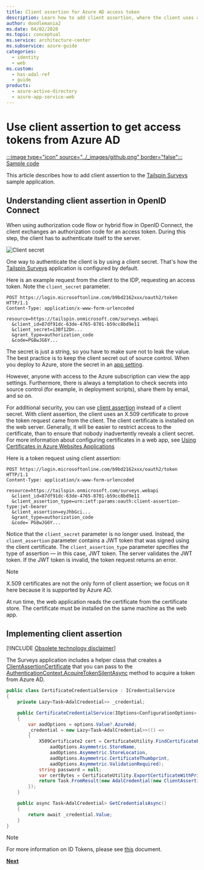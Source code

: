```yaml
---
title: Client assertion for Azure AD access token
description: Learn how to add client assertion, where the client uses an X.509 certificate to prove the token request is genuine, to the Tailspin Surveys sample application.
author: doodlemania2
ms.date: 04/02/2020
ms.topic: conceptual
ms.service: architecture-center
ms.subservice: azure-guide
categories:
  - identity
  - web
ms.custom:
  - has-adal-ref
  - guide
products:
  - azure-active-directory
  - azure-app-service-web
---
```


# Use client assertion to get access tokens from Azure AD

[:::image type="icon" source="../_images/github.png" border="false"::: Sample code][sample application]

This article describes how to add client assertion to the [Tailspin Surveys][Surveys] sample application.

## Understanding client assertion in OpenID Connect

When using authorization code flow or hybrid flow in OpenID Connect, the client exchanges an authorization code for an access token. During this step, the client has to authenticate itself to the server.

![Client secret](./images/client-secret.png)

One way to authenticate the client is by using a client secret. That's how the [Tailspin Surveys][Surveys] application is configured by default.

Here is an example request from the client to the IDP, requesting an access token. Note the `client_secret` parameter.

```http
POST https://login.microsoftonline.com/b9bd2162xxx/oauth2/token HTTP/1.1
Content-Type: application/x-www-form-urlencoded

resource=https://tailspin.onmicrosoft.com/surveys.webapi
  &client_id=87df91dc-63de-4765-8701-b59cc8bd9e11
  &client_secret=i3Bf12Dn...
  &grant_type=authorization_code
  &code=PG8wJG6Y...
```

The secret is just a string, so you have to make sure not to leak the value. The best practice is to keep the client secret out of source control. When you deploy to Azure, store the secret in an [app setting][configure-web-app].

However, anyone with access to the Azure subscription can view the app settings. Furthermore, there is always a temptation to check secrets into source control (for example, in deployment scripts), share them by email, and so on.

For additional security, you can use [client assertion] instead of a client secret. With client assertion, the client uses an X.509 certificate to prove the token request came from the client. The client certificate is installed on the web server. Generally, it will be easier to restrict access to the certificate, than to ensure that nobody inadvertently reveals a client secret. For more information about configuring certificates in a web app, see [Using Certificates in Azure Websites Applications][using-certs-in-websites]

Here is a token request using client assertion:

```http
POST https://login.microsoftonline.com/b9bd2162xxx/oauth2/token HTTP/1.1
Content-Type: application/x-www-form-urlencoded

resource=https://tailspin.onmicrosoft.com/surveys.webapi
  &client_id=87df91dc-63de-4765-8701-b59cc8bd9e11
  &client_assertion_type=urn:ietf:params:oauth:client-assertion-type:jwt-bearer
  &client_assertion=eyJhbGci...
  &grant_type=authorization_code
  &code= PG8wJG6Y...
```

Notice that the `client_secret` parameter is no longer used. Instead, the `client_assertion` parameter contains a JWT token that was signed using the client certificate. The `client_assertion_type` parameter specifies the type of assertion &mdash; in this case, JWT token. The server validates the JWT token. If the JWT token is invalid, the token request returns an error.

> [!NOTE]
> X.509 certificates are not the only form of client assertion; we focus on it here because it is supported by Azure AD.

At run time, the web application reads the certificate from the certificate store. The certificate must be installed on the same machine as the web app.

## Implementing client assertion

[!INCLUDE [Obsolete technology disclaimer](../../includes/multitenant-disclaimer.md)]

The Surveys application includes a helper class that creates a [ClientAssertionCertificate](/dotnet/api/microsoft.identitymodel.clients.activedirectory.clientassertioncertificate) that you can pass to the [AuthenticationContext.AcquireTokenSilentAsync](/dotnet/api/microsoft.identitymodel.clients.activedirectory.authenticationcontext.acquiretokensilentasync) method to acquire a token from Azure AD.

```csharp
public class CertificateCredentialService : ICredentialService
{
    private Lazy<Task<AdalCredential>> _credential;

    public CertificateCredentialService(IOptions<ConfigurationOptions> options)
    {
        var aadOptions = options.Value?.AzureAd;
        _credential = new Lazy<Task<AdalCredential>>(() =>
        {
            X509Certificate2 cert = CertificateUtility.FindCertificateByThumbprint(
                aadOptions.Asymmetric.StoreName,
                aadOptions.Asymmetric.StoreLocation,
                aadOptions.Asymmetric.CertificateThumbprint,
                aadOptions.Asymmetric.ValidationRequired);
            string password = null;
            var certBytes = CertificateUtility.ExportCertificateWithPrivateKey(cert, out password);
            return Task.FromResult(new AdalCredential(new ClientAssertionCertificate(aadOptions.ClientId, new X509Certificate2(certBytes, password))));
        });
    }

    public async Task<AdalCredential> GetCredentialsAsync()
    {
        return await _credential.Value;
    }
}
```
> [!NOTE]
> For more information on ID Tokens, please see [this](/azure/active-directory/develop/id-tokens) document. 

[**Next**](./adfs.md)

<!-- links -->

[configure-web-app]: /azure/app-service-web/web-sites-configure
[client assertion]: https://tools.ietf.org/html/rfc7521
[sample application]: https://github.com/mspnp/multitenant-saas-guidance
[Surveys]: ./tailspin.md
[using-certs-in-websites]: https://azure.microsoft.com/blog/using-certificates-in-azure-websites-applications
